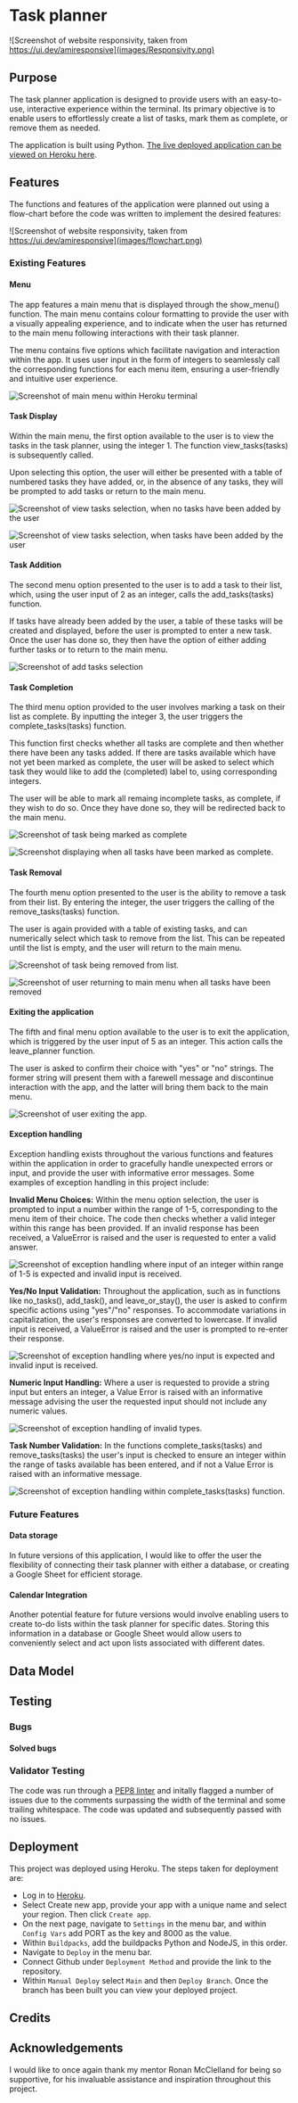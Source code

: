 # Task planner

![Screenshot of website responsivity, taken from https://ui.dev/amiresponsive](images/Responsivity.png)

## Purpose
The task planner application is designed to provide users with an easy-to-use, interactive experience within the terminal. Its primary objective is to enable users to effortlessly create a list of tasks, mark them as complete, or remove them as needed.

The application is built using Python. [The live deployed application can be viewed on Heroku here](https://task-planner-116ed91c8a59.herokuapp.com/).

## Features

The functions and features of the application were planned out using a flow-chart before the code was written to implement the desired features:

![Screenshot of website responsivity, taken from https://ui.dev/amiresponsive](images/flowchart.png)

### Existing Features

#### Menu
The app features a main menu that is displayed through the show_menu() function. The main menu contains colour formatting to provide the user with a visually appealing experience, and to indicate when the user has returned to the main menu following interactions with their task planner.

The menu contains five options which facilitate navigation and interaction within the app. It uses user input in the form of integers to seamlessly call the corresponding functions for each menu item, ensuring a user-friendly and intuitive user experience.

![Screenshot of main menu within Heroku terminal](images/menu.png)

#### Task Display

Within the main menu, the first option available to the user is to view the tasks in the task planner, using the integer 1. The function view_tasks(tasks) is subsequently called. 

Upon selecting this option, the user will either be presented with a table of numbered tasks they have added, or, in the absence of any tasks, they will be prompted to add tasks or return to the main menu.

![Screenshot of view tasks selection, when no tasks have been added by the user](images/view-tasks1.png)

![Screenshot of view tasks selection, when tasks have been added by the user](images/view-tasks2.png)

#### Task Addition

The second menu option presented to the user is to add a task to their list, which, using the user input of 2 as an integer, calls the add_tasks(tasks) function. 

If tasks have already been added by the user, a table of these tasks will be created and displayed, before the user is prompted to enter a new task. Once the user has done so, they then have the option of either adding further tasks or to return to the main menu.

![Screenshot of add tasks selection](images/add-tasks.png)

#### Task Completion
The third menu option provided to the user involves marking a task on their list as complete. By inputting the integer 3, the user triggers the complete_tasks(tasks) function.

This function first checks whether all tasks are complete and then whether there have been any tasks added. If there are tasks available which have not yet been marked as complete, the user will be asked to select which task they would like to add the (completed) label to, using corresponding integers.

The user will be able to mark all remaing incomplete tasks, as complete, if they wish to do so. Once they have done so, they will be redirected back to the main menu.

![Screenshot of task being marked as complete](images/complete-tasks1.png)

![Screenshot displaying when all tasks have been marked as complete.](images/complete-tasks2.png)

#### Task Removal

The fourth menu option presented to the user is the ability to remove a task from their list. By entering the integer, the user triggers the calling of the remove_tasks(tasks) function. 

The user is again provided with a table of existing tasks, and can numerically select which task to remove from the list. This can be repeated until the list is empty, and the user will return to the main menu.

![Screenshot of task being removed from list.](images/remove-tasks1.png)

![Screenshot of user returning to main menu when all tasks have been removed](images/remove-tasks2.png)


#### Exiting the application

The fifth and final menu option available to the user is to exit the application, which is triggered by the user input of 5 as an integer. This action calls the leave_planner function.

The user is asked to confirm their choice with "yes" or "no" strings. The former string will present them with a farewell message and discontinue interaction with the app, and the latter will bring them back to the main menu.

![Screenshot of user exiting the app.](images/leave-planner.png)

#### Exception handling
Exception handling exists throughout the various functions and features within the application in order to gracefully handle unexpected errors or input, and provide the user with informative error messages. Some examples of exception handling in this project include:

__Invalid Menu Choices:__
Within the menu option selection, the user is prompted to input a number within the range of 1-5, corresponding to the menu item of their choice. The code then checks whether a valid integer within this range has been provided. If an invalid response has been received, a ValueError is raised and the user is requested to enter a valid answer.

![Screenshot of exception handling where input of an integer within range of 1-5 is expected and invalid input is received.](images/invalid-menu.png)

__Yes/No Input Validation:__
Throughout the application, such as in functions like no_tasks(), add_task(), and leave_or_stay(), the user is asked to confirm specific actions using "yes"/"no" responses. To accommodate variations in capitalization, the user's responses are converted to lowercase. If invalid input is received, a ValueError is raised and the user is prompted to re-enter their response.

![Screenshot of exception handling where yes/no input is expected and invalid input is received.](images/yes-or-no.png)

__Numeric Input Handling:__
Where a user is requested to provide a string input but enters an integer, a Value Error is raised with an informative message advising the user the requested input should not include any numeric values.

![Screenshot of exception handling of invalid types.](images/error-numeric.png)

__Task Number Validation:__
In the functions complete_tasks(tasks) and remove_tasks(tasks) the user's input is checked to ensure an integer within the range of tasks available has been entered, and if not a Value Error is raised with an informative message.

![Screenshot of exception handling within complete_tasks(tasks) function.](images/error-complete-tasks.png)

### Future Features

#### Data storage

In future versions of this application, I would like to offer the user the flexibility of connecting their task planner with either a database, or creating a Google Sheet for efficient storage.

#### Calendar Integration

Another potential feature for future versions would involve enabling users to create to-do lists within the task planner for specific dates. Storing this information in a database or Google Sheet would allow users to conveniently select and act upon lists associated with different dates.

## Data Model

## Testing

### Bugs

#### Solved bugs

### Validator Testing

The code was run through a [PEP8 linter](https://pep8ci.herokuapp.com/) and initally flagged a number of issues due to the comments surpassing the width of the terminal and some trailing whitespace. The code was updated and subsequently passed with no issues.

## Deployment

This project was deployed using Heroku. The steps taken for deployment are:

- Log in to [Heroku](https://dashboard.heroku.com/apps).
- Select Create new app, provide your app with a unique name and select your region. Then click `Create app`.
- On the next page, navigate to `Settings` in the menu bar, and within `Config Vars` add PORT as the key and 8000 as the value.
- Within `Buildpacks`, add the buildpacks Python and NodeJS, in this order.
- Navigate to `Deploy` in the menu bar.
- Connect Github under `Deployment Method` and provide the link to the repository.
- Within `Manual Deploy` select `Main` and then `Deploy Branch`. Once the branch has been built you can view your deployed project.

## Credits

## Acknowledgements
I would like to once again thank my mentor Ronan McClelland for being so supportive, for his invaluable assistance and inspiration throughout this project.